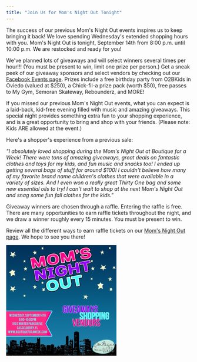 ```yaml
---
title: "Join Us for Mom's Night Out Tonight"
---
```


The success of our previous Mom's Night Out events inspires us to keep bringing it back! We love spending Wednesday's extended shopping hours with you. Mom's Night Out is tonight, September 14th from 8:00 p.m. until 10:00 p.m. We are restocked and ready for you! 

We've planned lots of giveaways and will select winners several times per hour!!! (You must be present to win, limit one prize per person.) Get a sneak peek of our giveaway sponsors and select vendors by checking out our [Facebook Events page](https://www.facebook.com/events/1777413905877232/). Prizes include a free birthday party from O2BKids in Oviedo (valued at $250), a Chick-fil-a prize pack (worth $50), free passes to My Gym, Semoran Skateway, Rebounderz, and MORE!

If you missed our previous Mom's Night Out events, what you can expect is a laid-back, kid-free evening filled with music and amazing giveaways. This special night provides something extra fun to your shopping experience, and is a great opportunity to bring and shop with your friends. (Please note: Kids ARE allowed at the event.)

Here's a shopper's experience from a previous sale:

_"I absolutely loved shopping during the Mom's Night Out at Boutique for a Week! There were tons of amazing giveaways, great deals on fantastic clothes and toys for my kids, and fun music and snacks too! I ended up getting several bags of stuff for around $100! I couldn't believe how many of my favorite brand name children's clothes that were available in a variety of sizes. And I even won a really great Thirty One bag and some new essential oils to try! I can't wait to shop at the next Mom's Night Out and snag some fun fall clothes for the kids."_

Giveaway winners are chosen through a raffle. Entering the raffle is free. There are many opportunities to earn raffle tickets throughout the night, and we draw a winner roughly every 15 minutes. You must be present to win.

Review all the different ways to earn raffle tickets on our [Mom's Night Out page](/shoppers/moms-night-out/). We hope to see you there!

[![IMG_8263](/img/blog/IMG_8263-300x300.jpg)](/img/blog/IMG_8263.jpg)
